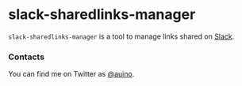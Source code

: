 # slack-sharedlinks-manager

`slack-sharedlinks-manager` is a tool to manage links shared on [Slack](https://slack.com).

### Contacts ###

You can find me on Twitter as [@auino](https://twitter.com/auino).
